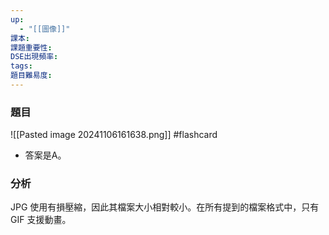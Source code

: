 ```yaml
---
up:
  - "[[圖像]]"
課本: 
課題重要性: 
DSE出現頻率: 
tags: 
題目難易度:
---
```


### 題目
 ![[Pasted image 20241106161638.png]] #flashcard
* 答案是A。
### 分析
JPG 使用有損壓縮，因此其檔案大小相對較小。在所有提到的檔案格式中，只有GIF 支援動畫。


